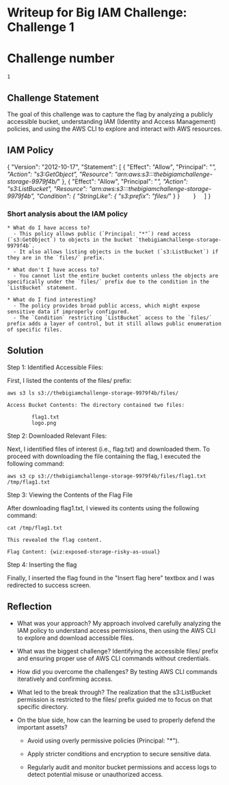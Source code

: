 # Writeup for Big IAM Challenge: Challenge 1

# Challenge number

    1

## Challenge Statement

The goal of this challenge was to capture the flag by analyzing a publicly accessible bucket, understanding IAM (Identity and Access Management) policies, and using the AWS CLI to explore and interact with AWS resources.

## IAM Policy

{
"Version": "2012-10-17",
"Statement": [
{
"Effect": "Allow",
"Principal": "*",
"Action": "s3:GetObject",
"Resource": "arn:aws:s3:::thebigiamchallenge-storage-9979f4b/*"
},
{
"Effect": "Allow",
"Principal": "*",
"Action": "s3:ListBucket",
"Resource": "arn:aws:s3:::thebigiamchallenge-storage-9979f4b",
"Condition": {
"StringLike": {
"s3:prefix": "files/*"
}
}
       }
    ]
}

### Short analysis about the IAM policy

```
* What do I have access to?
  - This policy allows public (`Principal: "*"`) read access (`s3:GetObject`) to objects in the bucket `thebigiamchallenge-storage-9979f4b`.
  - It also allows listing objects in the bucket (`s3:ListBucket`) if they are in the `files/` prefix.

* What don't I have access to?
  - You cannot list the entire bucket contents unless the objects are specifically under the `files/` prefix due to the condition in the `ListBucket` statement.

* What do I find interesting?
  - The policy provides broad public access, which might expose sensitive data if improperly configured.
  - The `Condition` restricting `ListBucket` access to the `files/` prefix adds a layer of control, but it still allows public enumeration of specific files.
```

## Solution

Step 1: Identified Accessible Files:

First, I listed the contents of the files/ prefix:

    aws s3 ls s3://thebigiamchallenge-storage-9979f4b/files/

    Access Bucket Contents: The directory contained two files:

            flag1.txt
            logo.png

Step 2: Downloaded Relevant Files:

Next, I identified files of interest (i.e., flag.txt) and downloaded them. To proceed with downloading the file containing the flag, I executed the following command:

    aws s3 cp s3://thebigiamchallenge-storage-9979f4b/files/flag1.txt /tmp/flag1.txt

Step 3: Viewing the Contents of the Flag File

After downloading flag1.txt, I viewed its contents using the following command:

    cat /tmp/flag1.txt

    This revealed the flag content.

    Flag Content: {wiz:exposed-storage-risky-as-usual}

Step 4: Inserting the flag

Finally, I inserted the flag found in the "Insert flag here" textbox and I was redirected to success screen.

## Reflection

- What was your approach?
  My approach involved carefully analyzing the IAM policy to understand access permissions, then using the AWS CLI to explore and download accessible files.

- What was the biggest challenge?
  Identifying the accessible files/ prefix and ensuring proper use of AWS CLI commands without credentials.

- How did you overcome the challenges?
  By testing AWS CLI commands iteratively and confirming access.

- What led to the break through?
  The realization that the s3:ListBucket permission is restricted to the files/ prefix guided me to focus on that specific directory.

- On the blue side, how can the learning be used to properly defend the important assets?

  - Avoid using overly permissive policies (Principal: "\*").

  - Apply stricter conditions and encryption to secure sensitive data.

  - Regularly audit and monitor bucket permissions and access logs to detect potential misuse or unauthorized access.
